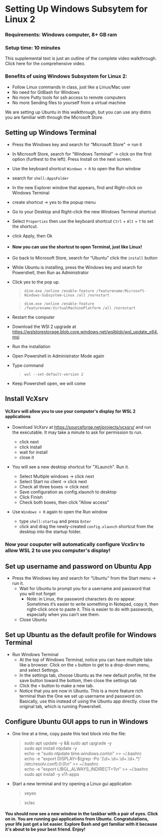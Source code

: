 # Setting Up Windows Subsytem for Linux 2

### Requirements: Windows computer, 8+ GB ram
### Setup time: 10 minutes

This supplemental text is just an outline of the complete video walkthrough. Click here for the comprehensive video.

### Benefits of using Windows Subsystem for Linux 2:

- Follow Linux commands in class, just like a Linux/Mac user
- No need for GitBash for Windows
- No more Putty tools for ssh access to remote computers
- No more Sending files to yourself from a virtual machine

We are setting up Ubuntu in this walkthrough, but you can use any distro you are familiar with
through the Microsoft Store.

## Setting up Windows Terminal

* Press the Windows key and search for “Microsoft Store” → run it
* In Microsoft Store, search for “Windows Terminal” → click on the first option (furthest to the left). Press Install on the next screen.
* Use the keyboard shortcut `Windows + R` to open the Run window
* search for `shell:AppsFolder`
* In the new Explorer window that appears, find and Right-click on Windows Terminal
* create shortcut → yes to the popup menu

* Go to your Desktop and Right-click the new Windows Terminal shortcut
* Select `Properties` then use the keyboard shortcut `Ctrl` + `Alt` + `T` to set the shortcut.
* click Apply, then Ok
* #### Now you can use the shortcut to open Terminal, just like Linux!

* Go back to Microsoft Store, search for “Ubuntu” click the `install` button
* While Ubuntu is installing, press the Windows key and search for Powershell, then Run as Administrator 
* Click yes to the pop up.

  > `dism.exe /online /enable-feature /featurename:Microsoft-Windows-Subsystem-Linux /all /norestart`
  
  > `dism.exe /online /enable-feature /featurename:VirtualMachinePlatform /all /norestart`

* Restart the computer
* Download the WSl 2 upgrade
  at https://wslstorestorage.blob.core.windows.net/wslblob/wsl_update_x64.msi
* Run the installation
* Open Powershell in Administrator Mode again
* Type command
  > `wsl --set-default-version 2`
* Keep Powershell open, we will come

## Install VcXsrv

#### VcXsrv will allow you to use your computer's display for WSL 2 applications

* Download VcXsrv at https://sourceforge.net/projects/vcxsrv/ and run the executable. It may take a minute to ask for permission to run.
    + click next
    + click install
    + wait for install
    + close it


* You will see a new desktop shortcut for "XLaunch". Run it.
    + Select Multiple windows → click next
    + Select Start no client → click next
    + Check all three boxes → click next
    + Save configuration as config.xlaunch to desktop
    + Click Finish
    + Check both boxes, then click "Allow access"

* Use `Windows + R` again to open the Run window
    + type `shell:startup` and press `Enter`
    + click and drag the newly-created `config.xlaunch` shortcut from the desktop into the startup folder.

### Now your couputer will automatically configure VcxSrv to allow WSL 2 to use you computer's display!

## Set up username and password on Ubuntu App

* Press the Windows key and search for “Ubuntu” from the Start menu → run it.
    + Wait for Ubuntu to prompt you for a username and password that you will not forget
        - Note: in Linux, the password characters do no appear. Sometimes it’s easier to write
          something in Notepad, copy it, then right-click once to paste it. This is easier to do
          with passwords, especially when you can’t see them.
    + Close Ubuntu

## Set up Ubuntu as the default profile for Windows Terminal

* Run Windows Terminal
    + At the top of Windows Terminal, notice you can have multiple tabs like a browser. Click on the `∨` button to get to a drop-down menu, and select Settings.
    + In the settings tab, choose Ubuntu as the new default profile, hit the save button toward the
      bottom, then close the settings tab
    + Click the `+` button to make a new tab.
    + Notice that you are now in Ubuntu. This is a more feature rich
      terminal than the One we set up username and password on. Basically, use this instead of using
      the Ubuntu app directly. close the original tab, which is running Powershell.

## Configure Ubuntu GUI apps to run in Windows

* One line at a time, copy paste this text block into the file:
    > sudo apt update -y && sudo apt upgrade -y<br>
    > sudo apt install ntpdate -y<br>
    > echo -e "sudo ntpdate time.windows.com\n" >> ~/.bashrc<br>
    > echo -e "export DISPLAY=$(grep -Po '(\d+\.\d+\.\d+\.\d+\.*)' /etc/resolv.conf):0.0\n" >> ~/.bashrc<br>
    > echo -e "export LIBGL_ALWAYS_INDIRECT=1\n" >> ~/.bashrc<br>
    > sudo apt install -y x11-apps<br>

* Start a new terminal and try opening a Linux gui application<br>
    > xeyes

    > xclac

#### You should now see a new window in the taskbar with a pair of eyes. Click on in. You are running gui applications from Ubuntu. Congratulations, your life just got a lot easier. Explore Bash and get familiar with it because it's about to be your best friend. Enjoy!
